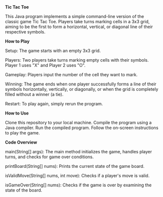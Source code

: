 **Tic Tac Toe**

This Java program implements a simple command-line version of the classic game Tic Tac Toe. Players take turns marking cells in a 3x3 grid, aiming to be the first to form a horizontal, vertical, or diagonal line of their respective symbols.

**How to Play**

Setup: The game starts with an empty 3x3 grid.

Players: Two players take turns marking empty cells with their symbols. Player 1 uses "X" and Player 2 uses "O".

Gameplay: Players input the number of the cell they want to mark. 

Winning: The game ends when one player successfully forms a line of their symbols horizontally, vertically, or diagonally, or when the grid is completely filled without a winner (a tie).

Restart: To play again, simply rerun the program.

**How to Use**

Clone this repository to your local machine.
Compile the program using a Java compiler.
Run the compiled program.
Follow the on-screen instructions to play the game.

**Code Overview**

main(String[] args): The main method initializes the game, handles player turns, and checks for game over conditions.

printBoard(String[] nums): Prints the current state of the game board.

isValidMove(String[] nums, int move): Checks if a player's move is valid.

isGameOver(String[] nums): Checks if the game is over by examining the state of the board.
